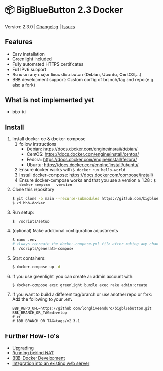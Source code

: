 # 📦 BigBlueButton 2.3 Docker

Version: 2.3.0 | [Changelog](CHANGELOG.md) | [Issues](https://github.com/bigbluebutton/docker/issues)

## Features
- Easy installation
- Greenlight included
- Fully automated HTTPS certificates
- Full IPv6 support
- Runs on any major linux distributon (Debian, Ubuntu, CentOS,...)
- BBB development support: Custom config of branch/tag and repo (e.g. also a fork)

## What is not implemented yet
- bbb-lti

## Install
1. Install docker-ce & docker-compose
    1. follow instructions
        * Debian: https://docs.docker.com/engine/install/debian/
        * CentOS: https://docs.docker.com/engine/install/centos/
        * Fedora: https://docs.docker.com/engine/install/fedora/
        * Ubuntu: https://docs.docker.com/engine/install/ubuntu/
    2. Ensure docker works with `$ docker run hello-world`
    3. Install docker-compose: https://docs.docker.com/compose/install/
    4. Ensure docker-compose works and that you use a version ≥ 1.28 : `$ docker-compose --version`
2. Clone this repository
   ```sh
   $ git clone -b main --recurse-submodules https://github.com/bigbluebutton/docker.git bbb-docker
   $ cd bbb-docker
   ```
3. Run setup:
   ```bash
   $ ./scripts/setup
   ```
4. (optional) Make additional configuration adjustments
   ```bash
   $ nano .env
   # always recreate the docker-compose.yml file after making any changes
   $ ./scripts/generate-compose
   ```
5. Start containers:
    ```bash
    $ docker-compose up -d
    ```
6. If you use greenlight, you can create an admin account with:
    ```bash
    $ docker-compose exec greenlight bundle exec rake admin:create
    ```
7. If you want to build a different tag/branch or use another repo or fork:
   Add the following to your .env
   ```
   BBB_REPO_URL=https://github.com/longliveenduro/bigbluebutton.git
   BBB_BRANCH_OR_TAG=develop
   # or
   # BBB_BRANCH_OR_TAG=tags/v2.3.1
   ```

## Further How-To's
- [Upgrading](docs/upgrading.md)
- [Running behind NAT](docs/behind-nat.md)
- [BBB-Docker Development](docs/development.md)
- [Integration into an existing web server](docs/existing-web-server.md)

